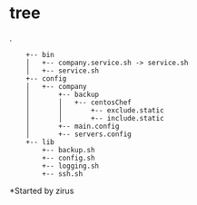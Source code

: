 # tree
.

        +-- bin
        │   +-- company.service.sh -> service.sh
        │   +-- service.sh
        +-- config
        │   +-- company
        │       +-- backup
        │       │   +-- centosChef
        │       │       +-- exclude.static
        │       │       +-- include.static
        │       +-- main.config
        │       +-- servers.config
        +-- lib
            +-- backup.sh
            +-- config.sh
            +-- logging.sh
            +-- ssh.sh

*Started by zirus

